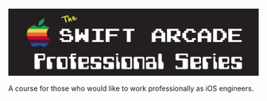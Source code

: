 ![](images/banner.png)

A course for those who would like to work professionally as iOS engineers.


